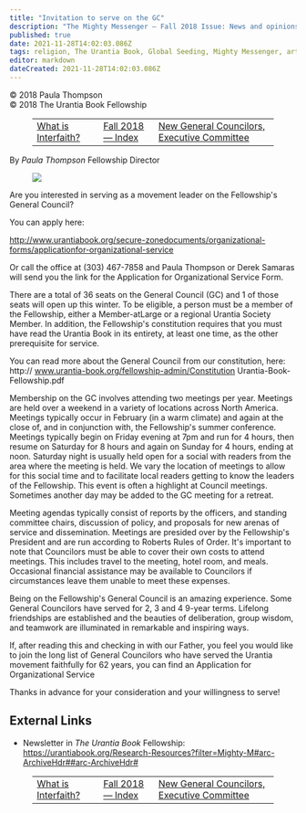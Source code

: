 ```yaml
---
title: "Invitation to serve on the GC"
description: "The Mighty Messenger — Fall 2018 Issue: News and opinions for Readers of The Urantia Book"
published: true
date: 2021-11-28T14:02:03.086Z
tags: religion, The Urantia Book, Global Seeding, Mighty Messenger, article
editor: markdown
dateCreated: 2021-11-28T14:02:03.086Z
---
```


<p class="v-card v-sheet theme--light grey lighten-3 px-2">© 2018 Paula Thompson<br>© 2018 The Urantia Book Fellowship</p>
<figure class="table chapter-navigator">
  <table>
    <tbody>
      <tr>
        <td>
        <a href="/en/article/Geoff_Taylor/What_is_Interfaith">
          <span class="pr-2">What is Interfaith?</span><span class="mdi mdi-arrow-right-drop-circle"></span>
        </a>
        </td>
        <td>
        <a href="/en/index/articles_mighty_messenger#fall-2018">
          <span class="mdi mdi-book-open-variant"></span><span class="pl-2">Fall 2018 — Index</span>
        </a>
        </td>
        <td>
        <a href="/en/article/Larry_Bowman/New_General_Councilors_Executive_Committee">
          <span class="pr-2">New General Councilors, Executive Committee</span><span class="mdi mdi-arrow-right-drop-circle"></span>
        </a>
        </td>
      </tr>
    </tbody>
  </table>
</figure>

By _Paula Thompson_ Fellowship Director

<figure id="Figure_1" class="image urantiapedia image-style-align-left">
<img src="/image/article/The_Mighty_Messenger/2018_Fall/Paula_Thompson.jpg">
</figure>

Are you interested in serving as a movement leader on the Fellowship's General
Council?

You can apply here:

http://www.urantiabook.org/secure-zonedocuments/organizational-forms/applicationfor-organizational-service

Or call the office at (303) 467-7858 and Paula Thompson or Derek Samaras will send you the link for the Application for Organizational Service Form.

There are a total of 36 seats on the General Council (GC) and 1 of those seats will open up this winter. To be eligible, a person must be a member of the Fellowship, either a Member-atLarge or a regional Urantia Society Member. In addition, the Fellowship's constitution requires that you must have read the Urantia Book in its entirety, at least one time, as the other prerequisite for service.

You can read more about the General Council from our constitution, here: http://
www.urantia-book.org/fellowship-admin/Constitution Urantia-Book-Fellowship.pdf 

Membership on the GC involves attending two meetings per year. Meetings are held over a weekend in a variety of locations across North America. Meetings typically occur in February (in a warm climate) and again at the close of, and in conjunction with, the Fellowship's summer conference. Meetings typically begin on Friday evening at 7pm and run for 4 hours, then resume on Saturday for 8 hours and again on Sunday for 4 hours, ending at noon. Saturday night is usually held open for a social with readers from the area where the meeting is held. We vary the location of meetings to allow for this social time and to facilitate local readers getting to know the leaders of the Fellowship. This event is often a highlight at Council meetings. Sometimes another day may be added to the GC meeting for a retreat.

Meeting agendas typically consist of reports by the officers, and standing committee chairs, discussion of policy, and proposals for new arenas of service and dissemination. Meetings are presided over by the Fellowship's President and are run according to Roberts Rules of Order. It's important to note that Councilors must be able to cover their own costs to attend meetings. This includes travel to the meeting, hotel room, and meals. Occasional financial assistance may be available to Councilors if circumstances leave them unable to meet these expenses.

Being on the Fellowship's General Council is an amazing experience. Some General Councilors have served for 2, 3 and 4 9-year terms. Lifelong friendships are established and the beauties of deliberation, group wisdom, and teamwork are illuminated in remarkable and inspiring ways. 

If, after reading this and checking in with our Father, you feel you would like to join the long list of General Councilors who have served the Urantia movement faithfully for 62 years, you can find an Application for Organizational Service 

Thanks in advance for your consideration and your willingness to serve! 

## External Links

* Newsletter in _The Urantia Book_ Fellowship: https://urantiabook.org/Research-Resources?filter=Mighty-M#arc-ArchiveHdr##arc-ArchiveHdr#

<figure class="table chapter-navigator">
  <table>
    <tbody>
      <tr>
        <td>
        <a href="/en/article/Geoff_Taylor/What_is_Interfaith">
          <span class="pr-2">What is Interfaith?</span><span class="mdi mdi-arrow-right-drop-circle"></span>
        </a>
        </td>
        <td>
        <a href="/en/index/articles_mighty_messenger#fall-2018">
          <span class="mdi mdi-book-open-variant"></span><span class="pl-2">Fall 2018 — Index</span>
        </a>
        </td>
        <td>
        <a href="/en/article/Larry_Bowman/New_General_Councilors_Executive_Committee">
          <span class="pr-2">New General Councilors, Executive Committee</span><span class="mdi mdi-arrow-right-drop-circle"></span>
        </a>
        </td>
      </tr>
    </tbody>
  </table>
</figure>